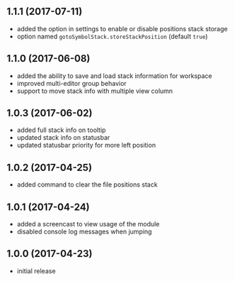 ## 1.1.1 (2017-07-11)

  * added the option in settings to enable or disable positions stack storage
  * option named `gotoSymbolStack.storeStackPosition` (default `true`)

## 1.1.0 (2017-06-08)

  * added the ability to save and load stack information for workspace
  * improved multi-editor group behavior
  * support to move stack info with multiple view column

## 1.0.3 (2017-06-02)

  * added full stack info on tooltip
  * updated stack info on statusbar
  * updated statusbar priority for more left position

## 1.0.2 (2017-04-25)

  * added command to clear the file positions stack

## 1.0.1 (2017-04-24)

  * added a screencast to view usage of the module
  * disabled console log messages when jumping

## 1.0.0 (2017-04-23)

  * initial release
